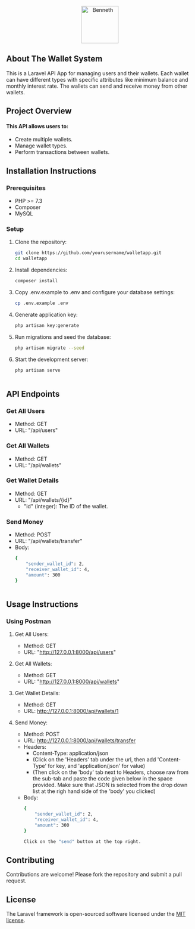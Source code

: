 <p align="center"><a href="https://benneth.benjastech.com/" target="_blank"><img src="https://benneth.benjastech.com/wp-content/uploads/2023/04/cropped-pngtree-shiny-golden-alphabet-letter-b-isolated-on-transparent-background-png-image_6954989-removebg-preview.png" width="100" height="auto" alt="Benneth"></a></p>


## About The Wallet System

This is a Laravel API App for managing users and their wallets. Each wallet can have different types with specific attributes like minimum balance and monthly interest rate. The wallets can send and receive money from other wallets.

## Project Overview

#### This API allows users to:
- Create multiple wallets.
- Manage wallet types.
- Perform transactions between wallets.


## Installation Instructions

### Prerequisites

- PHP >= 7.3
- Composer
- MySQL


### Setup

1. Clone the repository:
   ```sh
   git clone https://github.com/yourusername/walletapp.git
   cd walletapp

2. Install dependencies:
    ```sh
    composer install

3. Copy .env.example to .env and configure your database settings:
    ```sh
    cp .env.example .env

4. Generate application key:
    ```sh
    php artisan key:generate


5. Run migrations and seed the database:
    ```sh
    php artisan migrate --seed

6. Start the development server:
    ```sh
    php artisan serve



## API Endpoints

### Get All Users
- Method: GET
- URL: "/api/users"

### Get All Wallets
- Method: GET
- URL: "/api/wallets"


### Get Wallet Details
- Method: GET
- URL: "/api/wallets/{id}" 
    - "id" (integer): The ID of the wallet.


### Send Money
- Method: POST
- URL: "/api/wallets/transfer"
- Body:
    ```sh
    {
        "sender_wallet_id": 2,
        "receiver_wallet_id": 4,
        "amount": 300
    }



## Usage Instructions

### Using Postman

1. Get All Users:
    - Method: GET
    - URL: "http://127.0.0.1:8000/api/users"


2. Get All Wallets:
    - Method: GET
    - URL: "http://127.0.0.1:8000/api/wallets"


3. Get Wallet Details:
    - Method: GET
    - URL: http://127.0.0.1:8000/api/wallets/1


4. Send Money:
    - Method: POST
    - URL: http://127.0.0.1:8000/api/wallets/transfer
    - Headers:
        - Content-Type: application/json
        - (Click on the 'Headers' tab under the url, then add 'Content-Type' for key, and 'application/json' for value)
        - (Then click on the 'body' tab next to Headers, choose raw from the sub-tab and paste the code given below in the space provided. Make sure that JSON is selected from the drop down list at the righ hand side of the 'body' you clicked)
    - Body: 
        ```sh
        {
            "sender_wallet_id": 2,
            "receiver_wallet_id": 4,
            "amount": 300
        }

        Click on the "send" button at the top right.


## Contributing
Contributions are welcome! Please fork the repository and submit a pull request.


## License

The Laravel framework is open-sourced software licensed under the [MIT license](https://opensource.org/licenses/MIT).
